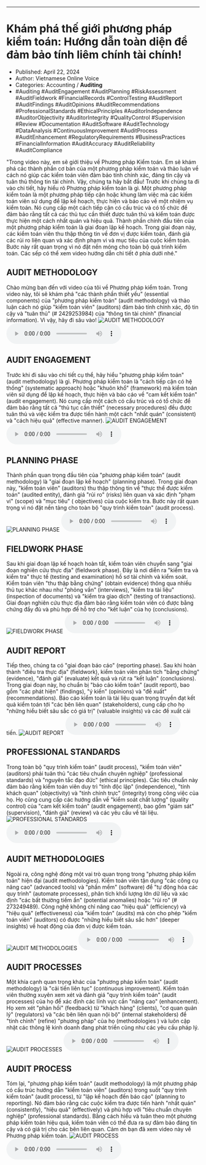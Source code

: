 
---

# Khám phá thế giới phương pháp kiểm toán: Hướng dẫn toàn diện để đảm bảo tính liêm chính tài chính!

- Published: April 22, 2024
- Author: Vietnamese Online Voice
- Categories: Accounting / **Auditing**
- #Auditing #AuditEngagement #AuditPlanning #RiskAssessment #AuditFieldwork #FinancialRecords #ControlTesting #AuditReport #AuditFindings #AuditOpinions #AuditRecommendations #ProfessionalStandards #EthicalPrinciples #AuditorIndependence #AuditorObjectivity #AuditorIntegrity #QualityControl #Supervision #Review #Documentation #AuditSoftware #AuditTechnology #DataAnalysis #ContinuousImprovement #AuditProcess #AuditEnhancement #RegulatoryRequirements #BusinessPractices #FinancialInformation #AuditAccuracy #AuditReliability #AuditCompliance

"Trong video này, em sẽ giới thiệu về Phương pháp Kiểm toán. Em sẽ khám phá các thành phần cơ bản của một phương pháp kiểm toán và thảo luận về cách nó giúp các kiểm toán viên đảm bảo tính chính xác, đáng tin cậy và tuân thủ thông tin tài chính. Vậy, chúng ta hãy bắt đầu! Trước khi chúng ta đi vào chi tiết, hãy hiểu rõ Phương pháp kiểm toán là gì. Một phương pháp kiểm toán là một phương pháp tiếp cận hoặc khung làm việc mà các kiểm toán viên sử dụng để lập kế hoạch, thực hiện và báo cáo về một nhiệm vụ kiểm toán. Nó cung cấp một cách tiếp cận có cấu trúc và có tổ chức để đảm bảo rằng tất cả các thủ tục cần thiết được tuân thủ và kiểm toán được thực hiện một cách nhất quán và hiệu quả. Thành phần chính đầu tiên của một phương pháp kiểm toán là giai đoạn lập kế hoạch. Trong giai đoạn này, các kiểm toán viên thu thập thông tin về đơn vị được kiểm toán, đánh giá các rủi ro liên quan và xác định phạm vi và mục tiêu của cuộc kiểm toán. Bước này rất quan trọng vì nó đặt nền móng cho toàn bộ quá trình kiểm toán. Các sếp có thể xem video hướng dẫn chi tiết ở phía dưới nhé."


## AUDIT METHODOLOGY

Chào mừng bạn đến với video của tôi về Phương pháp kiểm toán. Trong video này, tôi sẽ khám phá "các thành phần thiết yếu" (essential components) của "phương pháp kiểm toán" (audit methodology) và thảo luận cách nó giúp "kiểm toán viên" (auditors) đảm bảo tính chính xác, độ tin cậy và "tuân thủ" (# 2429253984) của "thông tin tài chính" (financial information). Vì vậy, hãy đi sâu vào!
![AUDIT METHODOLOGY](https://http-archiver-apis-production-80.schnworks.com/storage/images/transitions/2024-04-22/transition--13875414975-Montserrat-Thin-303F9F.jpg)
<audio controls>
    <source src="https://http-archiver-apis-production-80.schnworks.com/storage/audio/file-29585746598.mp3" type="audio/mpeg">
</audio>



## AUDIT ENGAGEMENT

Trước khi đi sâu vào chi tiết cụ thể, hãy hiểu "phương pháp kiểm toán" (audit methodology) là gì. Phương pháp kiểm toán là "cách tiếp cận có hệ thống" (systematic approach) hoặc "khuôn khổ" (framework) mà kiểm toán viên sử dụng để lập kế hoạch, thực hiện và báo cáo về "cam kết kiểm toán" (audit engagement). Nó cung cấp một cách có cấu trúc và có tổ chức để đảm bảo rằng tất cả "thủ tục cần thiết" (necessary procedures) đều được tuân thủ và việc kiểm tra được tiến hành một cách "nhất quán" (consistent) và "cách hiệu quả" (effective manner).
![AUDIT ENGAGEMENT](https://http-archiver-apis-production-80.schnworks.com/storage/images/transitions/2024-04-22/transition-26364250777-Montserrat-ExtraBold-1A237E.jpg)
<audio controls>
    <source src="https://http-archiver-apis-production-80.schnworks.com/storage/audio/file-1152097851.mp3" type="audio/mpeg">
</audio>



## PLANNING PHASE

Thành phần quan trọng đầu tiên của "phương pháp kiểm toán" (audit methodology) là "giai đoạn lập kế hoạch" (planning phase). Trong giai đoạn này, "kiểm toán viên" (auditors) thu thập thông tin về "thực thể được kiểm toán" (audited entity), đánh giá "rủi ro" (risks) liên quan và xác định "phạm vi" (scope) và "mục tiêu" ( objectives) của cuộc kiểm tra. Bước này rất quan trọng vì nó đặt nền tảng cho toàn bộ "quy trình kiểm toán" (audit process).
![PLANNING PHASE](https://http-archiver-apis-production-80.schnworks.com/storage/images/transitions/2024-04-22/transition--21992154701-Montserrat-Regular-9C27B0.jpg)
<audio controls>
    <source src="https://http-archiver-apis-production-80.schnworks.com/storage/audio/file-10309443503.mp3" type="audio/mpeg">
</audio>



## FIELDWORK PHASE

Sau khi giai đoạn lập kế hoạch hoàn tất, kiểm toán viên chuyển sang "giai đoạn nghiên cứu thực địa" (fieldwork phase). Đây là nơi diễn ra "kiểm tra và kiểm tra" thực tế (testing and examination) hồ sơ tài chính và kiểm soát. Kiểm toán viên "thu thập bằng chứng" (obtain evidence) thông qua nhiều thủ tục khác nhau như "phỏng vấn" (interviews), "kiểm tra tài liệu" (inspection of documents) và "kiểm tra giao dịch" (testing of transactions). Giai đoạn nghiên cứu thực địa đảm bảo rằng kiểm toán viên có được bằng chứng đầy đủ và phù hợp để hỗ trợ cho "kết luận" của họ (conclusions).
![FIELDWORK PHASE](https://http-archiver-apis-production-80.schnworks.com/storage/images/transitions/2024-04-22/transition-967374062-Montserrat-Regular-303F9F.jpg)
<audio controls>
    <source src="https://http-archiver-apis-production-80.schnworks.com/storage/audio/file-16052462923.mp3" type="audio/mpeg">
</audio>



## AUDIT REPORT

Tiếp theo, chúng ta có "giai đoạn báo cáo" (reporting phase). Sau khi hoàn thành "điều tra thực địa" (fieldwork), kiểm toán viên phân tích "bằng chứng" (evidence), "đánh giá" (evaluate) kết quả và rút ra "kết luận" (conclusions). Trong giai đoạn này, họ chuẩn bị "báo cáo kiểm toán" (audit report), bao gồm "các phát hiện" (findings), "ý kiến" (opinions) và "đề xuất" (recommendations). Báo cáo kiểm toán là tài liệu quan trọng truyền đạt kết quả kiểm toán tới "các bên liên quan" (stakeholders), cung cấp cho họ "những hiểu biết sâu sắc có giá trị" (valuable insights) và các đề xuất cải tiến.
![AUDIT REPORT](https://http-archiver-apis-production-80.schnworks.com/storage/images/transitions/2024-04-22/transition-20098976059-Montserrat-Black-283593.jpg)
<audio controls>
    <source src="https://http-archiver-apis-production-80.schnworks.com/storage/audio/file-5480562492.mp3" type="audio/mpeg">
</audio>



## PROFESSIONAL STANDARDS

Trong toàn bộ "quy trình kiểm toán" (audit process), "kiểm toán viên" (auditors) phải tuân thủ "các tiêu chuẩn chuyên nghiệp" (professional standards) và "nguyên tắc đạo đức" (ethical principles). Các tiêu chuẩn này đảm bảo rằng kiểm toán viên duy trì "tính độc lập" (independence), "tính khách quan" (objectivity) và "tính chính trực" (integrity) trong công việc của họ. Họ cũng cung cấp các hướng dẫn về "kiểm soát chất lượng" (quality control) của "cam kết kiểm toán" (audit engagement), bao gồm "giám sát" (supervision), "đánh giá" (review) và các yêu cầu về tài liệu.
![PROFESSIONAL STANDARDS](https://http-archiver-apis-production-80.schnworks.com/storage/images/transitions/2024-04-22/transition--8012849663-Montserrat-Regular-512DA8.jpg)
<audio controls>
    <source src="https://http-archiver-apis-production-80.schnworks.com/storage/audio/file-22639651690.mp3" type="audio/mpeg">
</audio>



## AUDIT METHODOLOGIES

Ngoài ra, công nghệ đóng một vai trò quan trọng trong "phương pháp kiểm toán" hiện đại (audit methodologies). Kiểm toán viên tận dụng "các công cụ nâng cao" (advanced tools) và "phần mềm" (software) để "tự động hóa các quy trình" (automate processes), phân tích khối lượng lớn dữ liệu và xác định "các bất thường tiềm ẩn" (potential anomalies) hoặc "rủi ro" (# 273249489). Công nghệ không chỉ nâng cao "hiệu quả" (efficiency) và "hiệu quả" (effectiveness) của "kiểm toán" (audits) mà còn cho phép "kiểm toán viên" (auditors) có được "những hiểu biết sâu sắc hơn" (deeper insights) về hoạt động của đơn vị được kiểm toán.
![AUDIT METHODOLOGIES](https://http-archiver-apis-production-80.schnworks.com/storage/images/transitions/2024-04-22/transition-18411384748-Montserrat-Medium-4A148C.jpg)
<audio controls>
    <source src="https://http-archiver-apis-production-80.schnworks.com/storage/audio/file-3469332747.mp3" type="audio/mpeg">
</audio>



## AUDIT PROCESSES

Một khía cạnh quan trọng khác của "phương pháp kiểm toán" (audit methodology) là "cải tiến liên tục" (continuous improvement). Kiểm toán viên thường xuyên xem xét và đánh giá "quy trình kiểm toán" (audit processes) của họ để xác định các lĩnh vực cần "nâng cao" (enhancement). Họ xem xét "phản hồi" (feedback) từ "khách hàng" (clients), "cơ quan quản lý" (regulators) và "các bên liên quan nội bộ" (internal stakeholders) để "tinh chỉnh" (refine) "phương pháp" của họ (methodologies ) và luôn cập nhật các thông lệ kinh doanh đang phát triển cũng như các yêu cầu pháp lý.
![AUDIT PROCESSES](https://http-archiver-apis-production-80.schnworks.com/storage/images/transitions/2024-04-22/transition--11215482758-Montserrat-SemiBold-283593.jpg)
<audio controls>
    <source src="https://http-archiver-apis-production-80.schnworks.com/storage/audio/file-51443157396.mp3" type="audio/mpeg">
</audio>



## AUDIT PROCESS

Tóm lại, "phương pháp kiểm toán" (audit methodology) là một phương pháp có cấu trúc hướng dẫn "kiểm toán viên" (auditors) trong suốt "quy trình kiểm toán" (audit process), từ "lập kế hoạch đến báo cáo" (planning to reporting). Nó đảm bảo rằng các cuộc kiểm tra được tiến hành "nhất quán" (consistently), "hiệu quả" (effectively) và phù hợp với "tiêu chuẩn chuyên nghiệp" (professional standards). Bằng cách hiểu và tuân theo một phương pháp kiểm toán hiệu quả, kiểm toán viên có thể đưa ra sự đảm bảo đáng tin cậy và có giá trị cho các bên liên quan. Cảm ơn bạn đã xem video này về Phương pháp kiểm toán.
![AUDIT PROCESS](https://http-archiver-apis-production-80.schnworks.com/storage/images/transitions/2024-04-22/transition-35596027315-Montserrat-Bold-9C27B0.jpg)
<audio controls>
    <source src="https://http-archiver-apis-production-80.schnworks.com/storage/audio/file-18096132543.mp3" type="audio/mpeg">
</audio>

